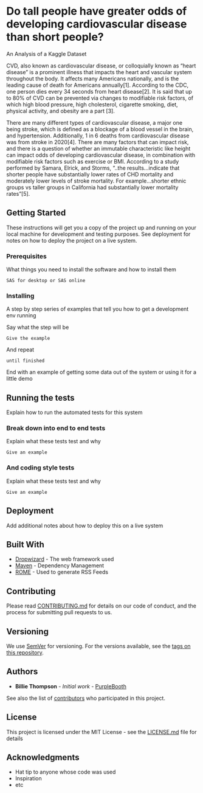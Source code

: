 # Do tall people have greater odds of developing cardiovascular disease than short people?


An Analysis of a Kaggle Dataset

CVD, also known as cardiovascular disease, or colloquially known as “heart disease” is a prominent illness that impacts the heart and vascular system throughout the body. It affects many Americans nationally, and is the leading cause of death for Americans annually[1]. 
According to the CDC, one person dies every 34 seconds from heart disease[2]. It is said that up to 80% of CVD can be prevented via changes to modifiable risk factors, of which high blood pressure, high cholesterol, cigarette smoking, diet, physical activity, and obesity are a part [3]. 

There are many different types of cardiovascular disease, a major one being stroke, which is defined as a blockage of a blood vessel in the brain, and hypertension. Additionally, 1 in 6 deaths from cardiovascular disease was from stroke in 2020[4].
There are many factors that can impact risk, and there is a question of whether an immutable characteristic like height can impact odds of developing cardiovascular disease, in combination with modifiable risk factors such as exercise or BMI. 
According to a study performed by Samara, Elrick, and Storms, “..the results…indicate that shorter people have substantially lower rates of CHD mortality and moderately lower levels of stroke mortality. For example…shorter ethnic groups vs taller groups in California had substantially lower mortality rates”[5]. 

## Getting Started

These instructions will get you a copy of the project up and running on your local machine for development and testing purposes. See deployment for notes on how to deploy the project on a live system.

### Prerequisites

What things you need to install the software and how to install them

```
SAS for desktop or SAS online
```

### Installing

A step by step series of examples that tell you how to get a development env running

Say what the step will be

```
Give the example
```

And repeat

```
until finished
```

End with an example of getting some data out of the system or using it for a little demo

## Running the tests

Explain how to run the automated tests for this system

### Break down into end to end tests

Explain what these tests test and why

```
Give an example
```

### And coding style tests

Explain what these tests test and why

```
Give an example
```

## Deployment

Add additional notes about how to deploy this on a live system

## Built With

* [Dropwizard](http://www.dropwizard.io/1.0.2/docs/) - The web framework used
* [Maven](https://maven.apache.org/) - Dependency Management
* [ROME](https://rometools.github.io/rome/) - Used to generate RSS Feeds

## Contributing

Please read [CONTRIBUTING.md](https://gist.github.com/PurpleBooth/b24679402957c63ec426) for details on our code of conduct, and the process for submitting pull requests to us.

## Versioning

We use [SemVer](http://semver.org/) for versioning. For the versions available, see the [tags on this repository](https://github.com/your/project/tags). 

## Authors

* **Billie Thompson** - *Initial work* - [PurpleBooth](https://github.com/PurpleBooth)

See also the list of [contributors](https://github.com/your/project/contributors) who participated in this project.

## License

This project is licensed under the MIT License - see the [LICENSE.md](LICENSE.md) file for details

## Acknowledgments

* Hat tip to anyone whose code was used
* Inspiration
* etc

